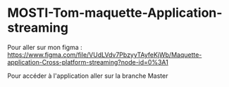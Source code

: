 # MOSTI-Tom-maquette-Application-streaming

Pour aller sur mon figma : https://www.figma.com/file/VUdLVdv7PbzyyTAyfeKjWb/Maquette-application-Cross-platform-streaming?node-id=0%3A1

Pour accéder à l'application aller sur la branche Master
